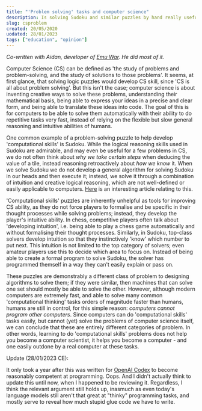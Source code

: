 ```yaml
---
title: "'Problem solving' tasks and computer science"
description: Is solving Sudoku and similar puzzles by hand really useful in building computer science ability? We don't think so.
slug: csproblem
created: 20/05/2020
uodated: 28/01/2023
tags: ["education", "opinion"]
---
```


*Co-written with Aidan, developer of [Emu War](/emu-war). He did most of it.*

Computer Science (CS) can be defined as 'the study of problems and problem-solving, and the study of solutions to those problems'.
It seems, at first glance, that solving logic puzzles would develop CS skill, since 'CS is all about problem solving'.
But this isn't the case; computer science is about inventing creative ways to solve these problems, understanding their mathematical basis, being able to express your ideas in a precise and clear form, and being able to translate these ideas into code.
The goal of this is for computers to be able to solve them automatically with their ability to do repetitive tasks very fast, instead of relying on the flexible but slow general reasoning and intuitive abilities of humans.

One common example of a problem-solving puzzle to help develop 'computational skills' is Sudoku.
While the logical reasoning skills used in Sudoku are admirable, and may even be useful for a few problems in CS, we do not often think about *why we take certain steps* when deducing the value of a tile, instead reasoning retroactively about *how we know* it.
When we solve Sudoku we do not develop a general algorithm for solving Sudoku in our heads and then execute it; instead, we solve it through a combination of intuition and creative logical reasoning, which are not well-defined or easily applicable to computers.
[Here](https://educ.jmu.edu/~arnoldea/MathMagHss.pdf) is an interesting article relating to this.

'Computational skills' puzzles are inherently unhelpful as tools for improving CS ability, as they do not force players to formalise and be specific in their thought processes while solving problems; instead, they develop the player's intuitive ability.
In chess, competitive players often talk about 'developing intuition', i.e. being able to play a chess game automatically and without formalising their thought processes.
Similarly, in Sudoku, top-class solvers develop intuition so that they instinctively 'know' which number to put next.
This intuition is not limited to the top category of solvers; even amateur players use this to decide which area to focus on.
Instead of being able to create a formal program to solve Sudoku, the solver has programmed themself in a way they can't easily explain or pass on.

These puzzles are demonstrably a different class of problem to designing algorithms to solve them; if they were similar, then machines that can solve one set should mostly be able to solve the other.
However, although modern computers are extremely fast, and able to solve many common 'computational thinking' tasks orders of magnitude faster than humans, humans are still in control, for this simple reason: *computers cannot program other computers*.
Since computers can do 'computational skills' tasks easily, but cannot (yet) solve the problems of computer science itself, we can conclude that these are entirely different categories of problem.
In other words, learning to do 'computational skills' problems does not help you become a computer scientist, it helps you become a computer - and one easily outdone by a real computer at these tasks.

Update (28/01/2023 CE):

It only took a year after this was written for [OpenAI Codex](https://openai.com/blog/openai-codex/) to become reasonably competent at programming. Oops. And I didn't actually think to update this until now, when I happened to be reviewing it. Regardless, I think the relevant argument still holds up, inasmuch as even today's language models still aren't that great at "thinky" programming tasks, and mostly serve to reveal how much stupid glue code we have to write.
